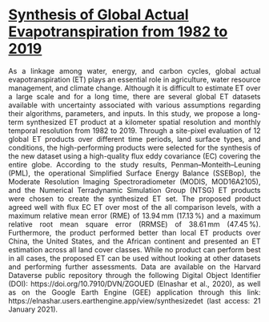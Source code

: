 # <a href="https://doi.org/10.5194/essd-13-447-2021">Synthesis of Global Actual Evapotranspiration from 1982 to 2019 </a>
<p align="justify">As a linkage among water, energy, and carbon cycles, global actual evapotranspiration (ET) plays an essential role in agriculture, water resource management, and climate change. Although it is difficult to estimate ET over a large scale and for a long time, there are several global ET datasets available with uncertainty associated with various assumptions regarding their algorithms, parameters, and inputs. In this study, we propose a long-term synthesized ET product at a kilometer spatial resolution and monthly temporal resolution from 1982 to 2019. Through a site-pixel evaluation of 12 global ET products over different time periods, land surface types, and conditions, the high-performing products were selected for the synthesis of the new dataset using a high-quality flux eddy covariance (EC) covering the entire globe. According to the study results, Penman–Monteith–Leuning (PML), the operational Simplified Surface Energy Balance (SSEBop), the Moderate Resolution Imaging Spectroradiometer (MODIS, MOD16A2105), and the Numerical Terradynamic Simulation Group (NTSG) ET products were chosen to create the synthesized ET set. The proposed product agreed well with flux EC ET over most of the all comparison levels, with a maximum relative mean error (RME) of 13.94 mm (17.13 %) and a maximum relative root mean square error (RRMSE) of 38.61 mm (47.45 %). Furthermore, the product performed better than local ET products over China, the United States, and the African continent and presented an ET estimation across all land cover classes. While no product can perform best in all cases, the proposed ET can be used without looking at other datasets and performing further assessments. Data are available on the Harvard Dataverse public repository through the following Digital Object Identifier (DOI): https://doi.org/10.7910/DVN/ZGOUED (Elnashar et al., 2020), as well as on the Google Earth Engine (GEE) application through this link: https://elnashar.users.earthengine.app/view/synthesizedet (last access: 21 January 2021).</a>
